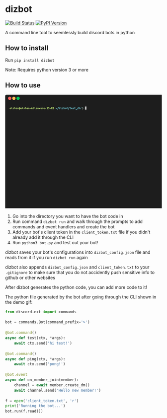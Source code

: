 # dizbot

[![Build Status](https://travis-ci.org/eishan05/dizbot.svg?branch=master)](https://travis-ci.org/eishan05/dizbot) 
[![PyPI Version](https://img.shields.io/pypi/v/dizbot.svg)](https://pypi.org/project/dizbot/)

A command line tool to seemlessly build discord bots in python

## How to install
Run `pip install dizbot`

Note: Requires python version 3 or more

## How to use

![Demo](demo/demo.gif)

1. Go into the directory you want to have the bot code in
2. Run command `dizbot run` and walk through the prompts to add commands and event handlers and create the bot
3. Add your bot's client token in the `client_token.txt` file if you didn't already add it through the CLI
4. Run `python3 bot.py` and test out your bot!

dizbot saves your bot's configurations into `dizbot_config.json` file and reads from it if you run `dizbot run` again

dizbot also appends `dizbot_config.json` and `client_token.txt` to your `.gitignore` to make sure that you do not accidently push sensitive info to github or other websites

After dizbot generates the python code, you can add more code to it!

The python file generated by the bot after going through the CLI shown in the demo gif:

```python
from discord.ext import commands

bot = commands.Bot(command_prefix='>')

@bot.command()
async def test(ctx, *args):
	await ctx.send('hi test!')

@bot.command()
async def ping(ctx, *args):
	await ctx.send('pong!')

@bot.event
async def on_member_join(member):
	channel = await member.create_dm()
	await channel.send('Hello new member!')

f = open('client_token.txt', 'r')
print('Running the bot...')
bot.run(f.read())
```
